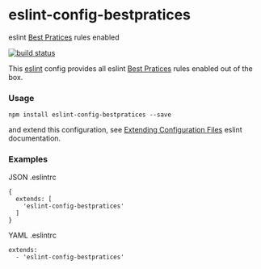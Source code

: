 eslint-config-bestpratices
==========================

eslint [Best Pratices](http://eslint.org/docs/rules/#best-practices) rules enabled

[![build status](https://img.shields.io/travis/sonnyp/eslint-config-bestpratices/master.svg?style=flat-square)](https://travis-ci.org/sonnyp/eslint-config-bestpratices/branches)

This [eslint](http://eslint.org/) config provides all eslint [Best Pratices](http://eslint.org/docs/rules/#best-practices) rules enabled out of the box.

### Usage

```
npm install eslint-config-bestpratices --save
```

and extend this configuration, see [Extending Configuration Files](http://eslint.org/docs/user-guide/configuring#extending-configuration-files) eslint documentation.

### Examples

JSON .eslintrc

```
{
  extends: [
    'eslint-config-bestpratices'
  ]
}
```

YAML .eslintrc

```
extends:
  - 'eslint-config-bestpratices'
```
